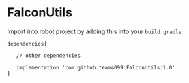 # FalconUtils

Import into  robot project by adding this into your `build.gradle`
```
dependencies{

   // other dependencies
   
   implementation 'com.github.team4099:FalconUtils:1.0'
}
```
